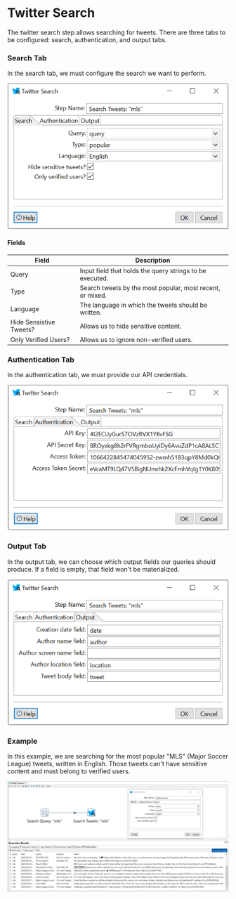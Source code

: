 # Twitter Search
The twitter search step allows searching for tweets. 
There are three tabs to be configured: search, authentication, and output tabs.

### Search Tab
In the search tab, we must configure the search we want to perform.

![alt text](https://github.com/LeonardoCoelho71950/pdi-twitter-plugin/blob/master/docs/screenshots/search-tab.png "Search Tab configuration")

#### Fields
Field  | Description
------------- | -------------
Query  |  Input field that holds the query strings to be executed.
Type  |  Search tweets by the most popular, most recent, or mixed.
Language  | The language in which the tweets should be written.
Hide Sensistive Tweets?  | Allows us to hide sensitive content. 
Only Verified Users?  |  Allows us to ignore non-verified users.

### Authentication Tab
In the authentication tab, we must provide our API credentials. 

![alt text](https://github.com/LeonardoCoelho71950/pdi-twitter-plugin/blob/master/docs/screenshots/auth-tab.png "Authentication Tab configuration")

### Output Tab
In the output tab, we can choose which output fields our queries should produce. If a field is empty, that field won't be materialized. 

![alt text](https://github.com/LeonardoCoelho71950/pdi-twitter-plugin/blob/master/docs/screenshots/output-tab.png "Output Tab configuration")

### Example
In this example, we are searching for the most popular "MLS" (Major Soccer League) tweets, written in English. Those tweets can't have sensitive content and must belong to verified users.

![alt text](https://github.com/LeonardoCoelho71950/pdi-twitter-plugin/blob/master/docs/screenshots/example.png "Search MLS related tweets.")
